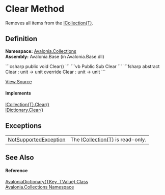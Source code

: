 # Clear Method


Removes all items from the <a href="https://learn.microsoft.com/dotnet/api/system.collections.generic.icollection-1" target="_blank" rel="noopener noreferrer">ICollection(T)</a>.



## Definition
**Namespace:** <a href="N_Avalonia_Collections">Avalonia.Collections</a>  
**Assembly:** Avalonia.Base (in Avalonia.Base.dll)

<Tabs groupId="api-code-preview">
<TabItem value="csharp" label="C#">
```csharp
public void Clear()
```
</TabItem>
<TabItem value="vb" label="VB">
```vb
Public Sub Clear
```
</TabItem>
<TabItem value="fsharp" label="F#">
```fsharp
abstract Clear : unit -> unit 
override Clear : unit -> unit 
```
</TabItem>
</Tabs>



<a href="https://github.com/AvaloniaUI/Avalonia/tree/master/src/Avalonia.Base/Collections/AvaloniaDictionary.cs#L122" title="View the source code">View Source</a>



#### Implements
<a href="https://learn.microsoft.com/dotnet/api/system.collections.generic.icollection-1.clear" target="_blank" rel="noopener noreferrer">ICollection(T).Clear()</a>  
<a href="https://learn.microsoft.com/dotnet/api/system.collections.idictionary.clear" target="_blank" rel="noopener noreferrer">IDictionary.Clear()</a>  


## Exceptions
<table>
<tr>
<td><a href="https://learn.microsoft.com/dotnet/api/system.notsupportedexception" target="_blank" rel="noopener noreferrer">NotSupportedException</a></td>
<td>The <a href="https://learn.microsoft.com/dotnet/api/system.collections.generic.icollection-1" target="_blank" rel="noopener noreferrer">ICollection(T)</a> is read-only.</td>
</tr>
</table>

## See Also


#### Reference
<a href="T_Avalonia_Collections_AvaloniaDictionary_2">AvaloniaDictionary(TKey, TValue) Class</a>  
<a href="N_Avalonia_Collections">Avalonia.Collections Namespace</a>  

